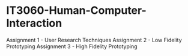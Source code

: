 # IT3060-Human-Computer-Interaction

Assignment 1 - User Research Techniques
Assignment 2 - Low Fidelity Prototyping
Assignment 3 - High Fidelity Prototyping
